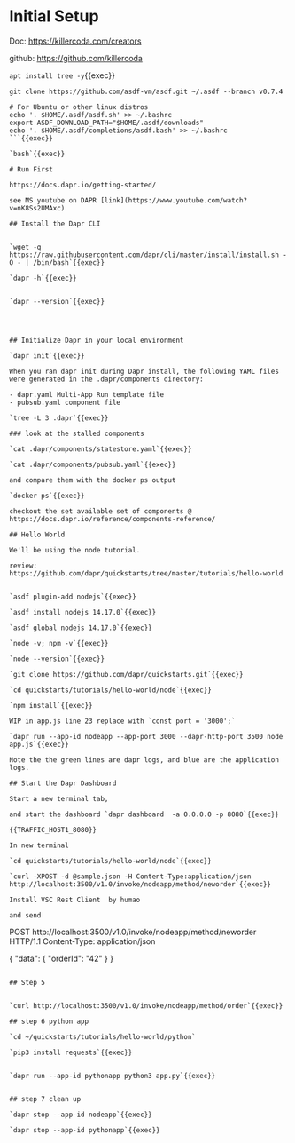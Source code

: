 
# Initial Setup

Doc: https://killercoda.com/creators

github: https://github.com/killercoda

`apt install tree -y`{{exec}}

```
git clone https://github.com/asdf-vm/asdf.git ~/.asdf --branch v0.7.4

# For Ubuntu or other linux distros
echo '. $HOME/.asdf/asdf.sh' >> ~/.bashrc
export ASDF_DOWNLOAD_PATH="$HOME/.asdf/downloads"
echo '. $HOME/.asdf/completions/asdf.bash' >> ~/.bashrc
```{{exec}}

`bash`{{exec}}

# Run First

https://docs.dapr.io/getting-started/

see MS youtube on DAPR [link](https://www.youtube.com/watch?v=nK8Ss2UMAxc)

## Install the Dapr CLI


`wget -q https://raw.githubusercontent.com/dapr/cli/master/install/install.sh -O - | /bin/bash`{{exec}}

`dapr -h`{{exec}}


`dapr --version`{{exec}}




## Initialize Dapr in your local environment

`dapr init`{{exec}}

When you ran dapr init during Dapr install, the following YAML files were generated in the .dapr/components directory:

- dapr.yaml Multi-App Run template file
- pubsub.yaml component file

`tree -L 3 .dapr`{{exec}}

### look at the stalled components

`cat .dapr/components/statestore.yaml`{{exec}}

`cat .dapr/components/pubsub.yaml`{{exec}}

and compare them with the docker ps output

`docker ps`{{exec}}

checkout the set available set of components @ https://docs.dapr.io/reference/components-reference/

## Hello World

We'll be using the node tutorial.

review: https://github.com/dapr/quickstarts/tree/master/tutorials/hello-world


`asdf plugin-add nodejs`{{exec}}

`asdf install nodejs 14.17.0`{{exec}}

`asdf global nodejs 14.17.0`{{exec}}

`node -v; npm -v`{{exec}}

`node --version`{{exec}}

`git clone https://github.com/dapr/quickstarts.git`{{exec}}

`cd quickstarts/tutorials/hello-world/node`{{exec}}

`npm install`{{exec}}

WIP in app.js line 23 replace with `const port = '3000';`

`dapr run --app-id nodeapp --app-port 3000 --dapr-http-port 3500 node app.js`{{exec}}

Note the the green lines are dapr logs, and blue are the application logs.

## Start the Dapr Dashboard

Start a new terminal tab,

and start the dashboard `dapr dashboard  -a 0.0.0.0 -p 8080`{{exec}}

{{TRAFFIC_HOST1_8080}}

In new terminal

`cd quickstarts/tutorials/hello-world/node`{{exec}}

`curl -XPOST -d @sample.json -H Content-Type:application/json http://localhost:3500/v1.0/invoke/nodeapp/method/neworder`{{exec}}

Install VSC Rest Client  by humao

and send

```
POST http://localhost:3500/v1.0/invoke/nodeapp/method/neworder HTTP/1.1
Content-Type: application/json

{
  "data": {
    "orderId": "42"
  }
}
```

## Step 5


`curl http://localhost:3500/v1.0/invoke/nodeapp/method/order`{{exec}}

## step 6 python app

`cd ~/quickstarts/tutorials/hello-world/python`

`pip3 install requests`{{exec}}


`dapr run --app-id pythonapp python3 app.py`{{exec}}


## step 7 clean up

`dapr stop --app-id nodeapp`{{exec}}

`dapr stop --app-id pythonapp`{{exec}}

